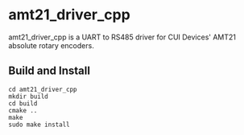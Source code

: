 # amt21_driver_cpp
amt21_driver_cpp is a UART to RS485 driver for CUI Devices' AMT21 absolute rotary encoders.


## Build and Install ##

    cd amt21_driver_cpp
    mkdir build
    cd build
    cmake ..
    make
    sudo make install
